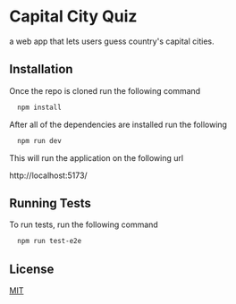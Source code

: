 
# Capital City Quiz

a web app that lets users guess country's capital cities.



## Installation

Once the repo is cloned run the following command

```bash
  npm install
```

After all of the dependencies are installed run the following

```bash
  npm run dev
```

This will run the application on the following url

http://localhost:5173/


    
## Running Tests

To run tests, run the following command

```bash
  npm run test-e2e
```


## License

[MIT](https://choosealicense.com/licenses/mit/)

